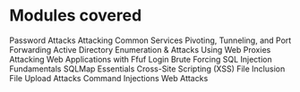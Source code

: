 # Modules covered

Password Attacks
Attacking Common Services
Pivoting, Tunneling, and Port Forwarding
Active Directory Enumeration & Attacks
Using Web Proxies
Attacking Web Applications with Ffuf
Login Brute Forcing
SQL Injection Fundamentals
SQLMap Essentials
Cross-Site Scripting (XSS)
File Inclusion
File Upload Attacks
Command Injections
Web Attacks
